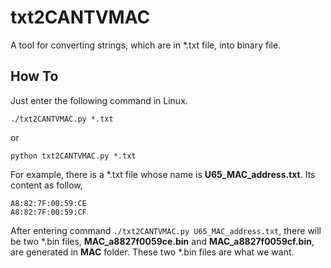 # txt2CANTVMAC

A tool for converting strings, which are in *.txt file, into binary file.

## How To

Just enter the following command in Linux.

    ./txt2CANTVMAC.py *.txt

or

    python txt2CANTVMAC.py *.txt

For example, there is a *.txt file whose name is **U65\_MAC\_address.txt**. Its content as follow,

	A8:82:7F:00:59:CE
	A8:82:7F:00:59:CF

After entering command `./txt2CANTVMAC.py U65_MAC_address.txt`, there will be two *.bin files, **MAC\_a8827f0059ce.bin** and **MAC\_a8827f0059cf.bin**, are generated in **MAC** folder. These two *.bin files are what we want.